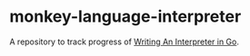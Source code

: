 # monkey-language-interpreter

A repository to track progress of [Writing An Interpreter in Go](https://interpreterbook.com/).
